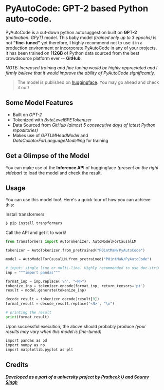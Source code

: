 
# PyAutoCode: GPT-2 based Python auto-code.

PyAutoCode is a cut-down python autosuggestion built on **GPT-2** *(motivation: GPyT)* model. This baby model *(trained only up to 3 epochs)* is not **"fine-tuned"** yet therefore, I highly recommend not to use it in a production environment or incorporate PyAutoCode in any of your projects. It has been trained on **112GB** of Python data sourced from the best crowdsource platform ever -- **GitHub**.

*NOTE: Increased training and fine tuning would be highly appreciated and I firmly believe that it would improve the ability of PyAutoCode significantly.*

> The model is published on [huggingface](https://huggingface.co/P0intMaN/PyAutoCode). You may go ahead and check it out!

## Some Model Features

- Built on *GPT-2*
- Tokenized with *ByteLevelBPETokenizer*
- Data Sourced from *GitHub (almost 5 consecutive days of latest Python repositories)*
- Makes use of *GPTLMHeadModel* and *DataCollatorForLanguageModelling* for training

## Get a Glimpse of the Model

You can make use of the **Inference API** of huggingface *(present on the right sidebar)* to load the model and check the result. 

## Usage

You can use this model too!. Here's a quick tour of how you can achieve this:

Install transformers
```sh
$ pip install transformers
```

Call the API and get it to work!
```python
from transformers import AutoTokenizer, AutoModelForCausalLM

tokenizer = AutoTokenizer.from_pretrained("P0intMaN/PyAutoCode")

model = AutoModelForCausalLM.from_pretrained("P0intMaN/PyAutoCode")

# input: single line or multi-line. Highly recommended to use doc-strings.
inp = """import pandas"""

format_inp = inp.replace('\n', "<N>")
tokenize_inp = tokenizer.encode(format_inp, return_tensors='pt')
result = model.generate(tokenize_inp)

decode_result = tokenizer.decode(result[0])
format_result = decode_result.replace('<N>', "\n")

# printing the result
print(format_result)
```

Upon successful execution, the above should probably produce *(your results may vary when this model is fine-tuned)*
```sh
import pandas as pd
import numpy as np
import matplotlib.pyplot as plt

```
## Credits
##### *Developed as a part of a university project by [Pratheek U](https://www.github.com/P0intMaN) and [Sourav Singh](https://github.com/Sourav11902312lpu)*
